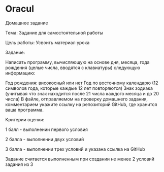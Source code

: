 # Oracul
Домашнее задание

Тема: Задание для самостоятельной работы

Цель работы: Усвоить материал урока

Задание:

Написать программу, вычисляющую на основе дня, месяца, года рождения (целые числа, вводятся с клавиатуры) следующую информацию:

Год рождения: високосный или нет
Год по восточному календарю (12 символов года, которые каждые 12 лет повторяются)
Знак зодиака (учитывая что знак находится после 21 числа каждого месяца и до 20 числа)
В файле, отправляемом на проверку домашнего задания, комментарием укажите ссылку на репозиторий GitHub, где хранится ваша программа.

Критерии оценки:

1 балл - выполнении первого условия

2 балла - выполнении двух условий

3 балла - выполнении трех условий и указана ссылка на GitHub

Задание считается выполненным при создании не менее 2 условий задания из 3
